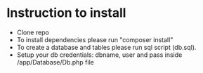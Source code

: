 # Instruction to install

* Clone repo
* To install dependencies please run "composer install"
* To create a database and tables please run sql script (db.sql).
* Setup your db credentials: dbname, user and pass inside /app/Database/Db.php file